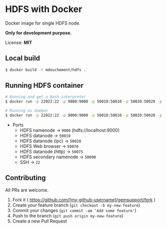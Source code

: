 # HDFS with Docker

Docker image for single HDFS node.

**Only for development purpose.**

License: **MIT**

## Local build
```sh
$ docker build -t mdouchement/hdfs .
```

## Running HDFS container

```sh
# Running and get a Bash interpreter
$ docker run -p 22022:22 -p 9000:9000 -p 50010:50010 -p 50020:50020 -p 50070:50070 -p 50075:50075 -it mdouchement/hdfs

# Running as daemon
$ docker run -p 22022:22 -p 9000:9000 -p 50010:50010 -p 50020:50020 -p 50070:50070 -p 50075:50075 -d mdouchement/hdfs
```

- Ports
  - HDFS namenode -> `9000` (hdfs://localhost:9000)
  - HDFS datanode -> `50010`
  - HDFS datanode (ipc) -> `50020`
  - HDFS Web browser -> `50070`
  - HDFS datanode (http) -> `50075`
  - HDFS secondary namenode -> `50090`
  - SSH -> `22`


## Contributing

All PRs are welcome.

1. Fork it ( https://github.com/[my-github-username]/gemsupport/fork )
2. Create your feature branch (`git checkout -b my-new-feature`)
3. Commit your changes (`git commit -am 'Add some feature'`)
4. Push to the branch (`git push origin my-new-feature`)
5. Create a new Pull Request
